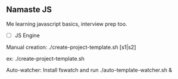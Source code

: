 ## Namaste JS

Me learning javascript basics,
interview prep too.

- [ ] JS Engine

Manual creation: ./create-project-template.sh <name> [s1|s2]

ex: ./create-project-template.sh

Auto-watcher: Install fswatch and run ./auto-template-watcher.sh &
